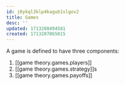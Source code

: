 ```yaml
---
id: j0ykql3klp4kagub1slgov2
title: Games
desc: ''
updated: 1713208494581
created: 1713207865015
---
```


A game is defined to have three components:

1. [[game theory.games.players]]
2. [[game theory.games.strategy]]s
3. [[game theory.games.payoffs]]

